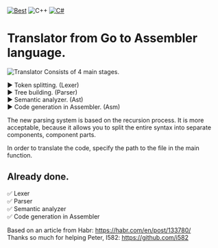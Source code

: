 [![Best](https://img.shields.io/badge/The%20best%20TRANSLATOR-GO-blue)](https://github.com/VasilevMaxim/TranslatorGo)
![C++](https://img.shields.io/badge/Code%20-C++-blue)
[![C#](https://img.shields.io/badge/Code%20Style-C%23-blueviolet)](https://docs.microsoft.com/en-us/dotnet/standard/design-guidelines/index?redirectedfrom=MSDN)

# Translator from Go to Assembler language.   


![Translator](https://sun9-37.userapi.com/c858032/v858032731/1890f7/F0RMRY0Npr4.jpg "GO")
Consists of 4 main stages.     

:arrow_forward: Token splitting. (Lexer)   
:arrow_forward: Tree building. (Parser)    
:arrow_forward: Semantic analyzer. (Ast)   
:arrow_forward: Code generation in Assembler. (Asm)   
      
The new parsing system is based on the recursion process. It is more acceptable, because it allows you to split the entire syntax into separate components, component parts.    

In order to translate the code, specify the path to the file in the main function.

## Already done.
:white_check_mark: Lexer    
:white_check_mark: Parser    
:white_check_mark: Semantic analyzer   
:white_check_mark: Code generation in Assembler   

Based on an article from Habr: https://habr.com/en/post/133780/     
Thanks so much for helping Peter, I582: https://github.com/i582
